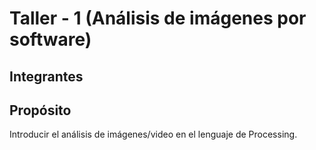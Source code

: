 # Taller - 1 (Análisis de imágenes por software)

## Integrantes

## Propósito
Introducir el análisis de imágenes/video en el lenguaje de Processing.
